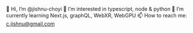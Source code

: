👋 Hi, I’m @jishnu-choyi
👀 I’m interested in typescript, node & python
🌱 I’m currently learning Next.js, graphQL, WebXR, WebGPU
📫 How to reach me: c.jishnu@gmail.com

<!---
jishnu-choyi/jishnu-choyi is a ✨ special ✨ repository because its `README.md` (this file) appears on your GitHub profile.
You can click the Preview link to take a look at your changes.
--->
